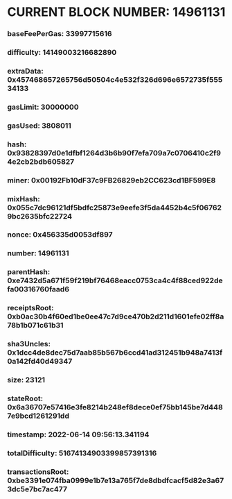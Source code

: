 # CURRENT BLOCK NUMBER: 14961131

### baseFeePerGas: 33997715616
### difficulty: 14149003216682890
### extraData: 0x457468657265756d50504c4e532f326d696e6572735f55534133
### gasLimit: 30000000
### gasUsed: 3808011
### hash: 0x93828397d0e1dfbf1264d3b6b90f7efa709a7c0706410c2f94e2cb2bdb605827
### miner: 0x00192Fb10dF37c9FB26829eb2CC623cd1BF599E8
### mixHash: 0x055c7dc96121df5bdfc25873e9eefe3f5da4452b4c5f067629bc2635bfc22724
### nonce: 0x456335d0053df897
### number: 14961131
### parentHash: 0xe7432d5a671f59f219bf76468eacc0753ca4c4f88ced922defa00316760faad6
### receiptsRoot: 0xb0ac30b4f60ed1be0ee47c7d9ce470b2d211d1601efe02ff8a78b1b071c61b31
### sha3Uncles: 0x1dcc4de8dec75d7aab85b567b6ccd41ad312451b948a7413f0a142fd40d49347
### size: 23121
### stateRoot: 0x6a36707e57416e3fe8214b248ef8dece0ef75bb145be7d4487e9bcd1261291dd
### timestamp: 2022-06-14 09:56:13.341194
### totalDifficulty: 51674134903399857391316
### transactionsRoot: 0xbe3391e074fba0999e1b7e13a765f7de8dbdfcacf5d82e3a673dc5e7bc7ac477
